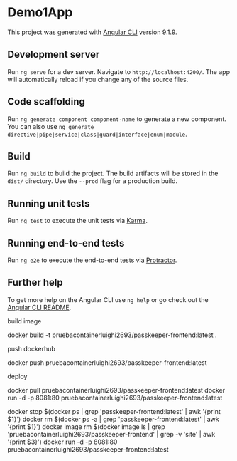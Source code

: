 # Demo1App

This project was generated with [Angular CLI](https://github.com/angular/angular-cli) version 9.1.9.

## Development server

Run `ng serve` for a dev server. Navigate to `http://localhost:4200/`. The app will automatically reload if you change any of the source files.

## Code scaffolding

Run `ng generate component component-name` to generate a new component. You can also use `ng generate directive|pipe|service|class|guard|interface|enum|module`.

## Build

Run `ng build` to build the project. The build artifacts will be stored in the `dist/` directory. Use the `--prod` flag for a production build.

## Running unit tests

Run `ng test` to execute the unit tests via [Karma](https://karma-runner.github.io).

## Running end-to-end tests

Run `ng e2e` to execute the end-to-end tests via [Protractor](http://www.protractortest.org/).

## Further help

To get more help on the Angular CLI use `ng help` or go check out the [Angular CLI README](https://github.com/angular/angular-cli/blob/master/README.md).







build image

docker build -t pruebacontainerluighi2693/passkeeper-frontend:latest .

push dockerhub

docker push pruebacontainerluighi2693/passkeeper-frontend:latest


deploy 

docker pull pruebacontainerluighi2693/passkeeper-frontend:latest
docker run -d -p 8081:80 pruebacontainerluighi2693/passkeeper-frontend:latest


docker stop $(docker ps | grep 'passkeeper-frontend:latest' | awk '{print $1}')
docker rm $(docker ps -a | grep 'passkeeper-frontend:latest' | awk '{print $1}')
docker image rm $(docker image ls | grep 'pruebacontainerluighi2693/passkeeper-frontend' | grep -v 'site' | awk '{print $3}')
docker run -d -p 8081:80 pruebacontainerluighi2693/passkeeper-frontend:latest
